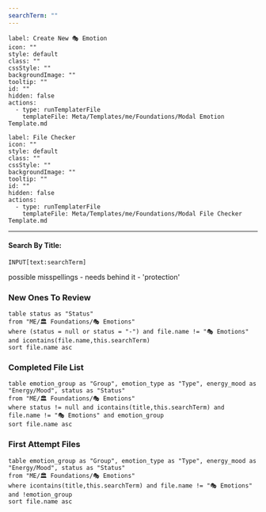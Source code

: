 ```yaml
---
searchTerm: ""
---
```


```meta-bind-button
label: Create New 🎭 Emotion
icon: ""
style: default
class: ""
cssStyle: ""
backgroundImage: ""
tooltip: ""
id: ""
hidden: false
actions:
  - type: runTemplaterFile
    templateFile: Meta/Templates/me/Foundations/Modal Emotion Template.md

```

```meta-bind-button
label: File Checker
icon: ""
style: default
class: ""
cssStyle: ""
backgroundImage: ""
tooltip: ""
id: ""
hidden: false
actions:
  - type: runTemplaterFile
    templateFile: Meta/Templates/me/Foundations/Modal File Checker Template.md

```
---
#### Search By Title:
`INPUT[text:searchTerm]`

possible misspellings - needs behind it - 'protection'

### New Ones To Review
```dataview
table status as "Status"
from "ME/🏛️ Foundations/🎭 Emotions"
where (status = null or status = "-") and file.name != "🎭 Emotions" and icontains(file.name,this.searchTerm)
sort file.name asc 
```
### Completed File List
```dataview
table emotion_group as "Group", emotion_type as "Type", energy_mood as "Energy/Mood", status as "Status"
from "ME/🏛️ Foundations/🎭 Emotions"
where status != null and icontains(title,this.searchTerm) and file.name != "🎭 Emotions" and emotion_group
sort file.name asc 

```
### First Attempt Files
```dataview
table emotion_group as "Group", emotion_type as "Type", energy_mood as "Energy/Mood", status as "Status"
from "ME/🏛️ Foundations/🎭 Emotions"
where icontains(title,this.searchTerm) and file.name != "🎭 Emotions" and !emotion_group
sort file.name asc 
```
